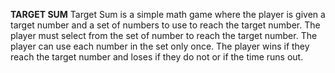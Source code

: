 **TARGET SUM**
Target Sum is a simple math game where the player is given a target number and a set of numbers to use to reach the target number. The player must select from the set of number to reach the target number. The player can use each number in the set only once. The player wins if they reach the target number and loses if they do not or if the time runs out.
